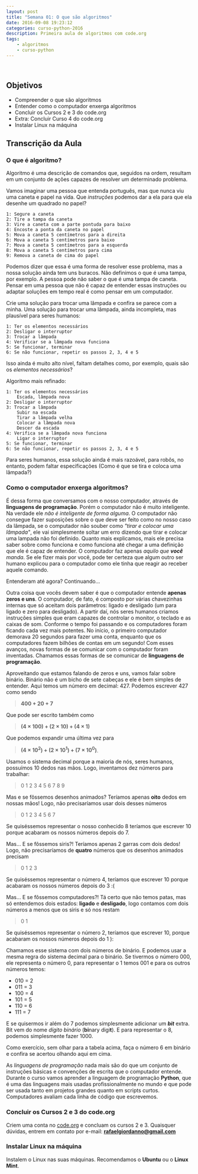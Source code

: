 ```yaml
---
layout: post
title: "Semana 01: O que são algoritmos"
date: 2016-09-08 19:23:12
categories: curso-python-2016
description: Primeira aula de algoritmos com code.org
tags:
    - algoritmos
    - curso-python
---
```


&nbsp;

## Objetivos

* Compreender o que são algoritmos
* Entender como o computador enxerga algoritmos
* Concluir os Cursos 2 e 3 do code.org
* Extra: Concluir Curso 4 do code.org
* Instalar Linux na máquina

## Transcrição da Aula

### O que é algoritmo?

Algoritmo é uma descrição de comandos que, seguidos na ordem, resultam em um conjunto de ações capazes de resolver um determinado problema.

Vamos imaginar uma pessoa que entenda português, mas que nunca viu uma caneta e papel na vida. Que *instruções* podemos dar a ela para que ela desenhe um quadrado no papel?

```
1: Segure a caneta
2: Tire a tampa da caneta
3: Vire a caneta com a parte pontuda para baixo
4: Encoste a ponta da caneta no papel
5: Mova a caneta 5 centímetros para a direita
6: Mova a caneta 5 centímetros para baixo
7: Mova a caneta 5 centímetros para a esquerda
8: Mova a caneta 5 centímetros para cima
9: Remova a caneta de cima do papel
```

Podemos dizer que essa é uma forma de resolver esse problema, mas a nossa solução ainda tem uns buracos. Não definimos o que é uma tampa, por exemplo. A pessoa pode não saber o que é uma tampa de caneta. Pensar em uma pessoa que não é capaz de entender essas instruções ou adaptar soluções em tempo real é como pensar em um computador.

Crie uma solução para trocar uma lâmpada e confira se parece com a minha. Uma solução para trocar uma lâmpada, ainda incompleta, mas plausível para seres humanos:

```
1: Ter os elementos necessários
2: Desligar o interruptor
3: Trocar a lâmpada
4: Verificar se a lâmpada nova funciona
5: Se funcionar, terminar
6: Se não funcionar, repetir os passos 2, 3, 4 e 5
```

Isso ainda é muito alto nível, faltam detalhes como, por exemplo, quais são os *elementos necessários*?

Algoritmo mais refinado:
```
1: Ter os elementos necessários
    Escada, lâmpada nova
2: Desligar o interruptor
3: Trocar a lâmpada
    Subir na escada
    Tirar a lâmpada velha
    Colocar a lâmpada nova
    Descer da escada
4: Verifica se a lâmpada nova funciona
    Ligar o interruptor
5: Se funcionar, terminar
6: Se não funcionar, repetir os passos 2, 3, 4 e 5
```

Para seres humanos, essa solução ainda é mais razoável, para robôs, no entanto, podem faltar especificações (Como é que se tira e coloca uma lâmpada?)

### Como o computador enxerga algoritmos?

É dessa forma que conversamos com o nosso computador, através de **linguagens de programação**. Porém o computador não é muito inteligente. Na verdade ele *não é inteligente de forma alguma*. O computador não consegue fazer suposições sobre o que deve ser feito como no nosso caso da lâmpada, se o computador não souber como *"tirar e colocar uma lâmpada"*, ele vai simplesmente soltar um erro dizendo que tirar e colocar uma lampada não foi definido. Quanto mais explicamos, mais ele precisa saber sobre como funciona e como funciona até chegar a uma definição que ele é capaz de entender. O computador faz apenas *aquilo que **você** manda*. Se ele fizer mais por você, pode ter certeza que algum outro ser humano explicou para o computador como ele tinha que reagir ao receber aquele comando.

Entenderam até agora? Continuando...

Outra coisa que vocês devem saber é que o computador entende **apenas zeros e uns**. O computador, de fato, é composto por várias chavezinhas internas que só aceitam dois parâmetros: ligado e desligado (um para ligado e zero para desligado). A partir daí, nós seres humanos criamos instruções simples que eram capazes de controlar o monitor, o teclado e as caixas de som. Conforme o tempo foi passando e os computadores foram ficando cada vez mais potentes. No início, o primeiro computador demorava 20 segundos para fazer uma conta, enquanto que os computadores fazem bilhões de contas em um segundo! Com esses avanços, novas formas de se comunicar com o computador foram inventadas. Chamamos essas formas de se comunicar de **linguagens de programação**.

Aproveitando que estamos falando de zeros e uns, vamos falar sobre binário. Binário não é um bicho de sete cabeças e ele é bem simples de entender. Aqui temos um número em decimal: 427. Podemos escrever 427 como sendo

>  **400 + 20 + 7**

Que pode ser escrito também como

> **(4 &#215; 100) + (2 &#215; 10) + (4 &#215; 1)**

Que podemos expandir uma última vez para

> **(4 &#215; 10<sup>2</sup>) + (2 &#215; 10<sup>1</sup>) + (7 &#215; 10<sup>0</sup>)**.

Usamos o sistema decimal porque a maioria de nós, seres humanos, possuímos 10 dedos nas mãos. Logo, inventamos dez números para trabalhar:

> 0 1 2 3 4 5 6 7 8 9

Mas e se fôssemos desenhos animados? Teríamos apenas **oito** dedos em nossas mãos! Logo, não precisaríamos usar dois desses números

> 0 1 2 3 4 5 6 7

Se quiséssemos representar o nosso conhecido 8 teríamos que escrever 10 porque acabaram os nossos  números depois do 7.

Mas... E se fôssemos siris?! Teríamos apenas 2 garras com dois dedos! Logo, não precisaríamos de **quatro** números que os desenhos animados precisam

> 0 1 2 3

Se quiséssemos representar o número 4, teríamos que escrever 10 porque acabaram os nossos números depois do 3 :(

Mas... E se fôssemos computadores?! Tá certo que não temos patas, mas só entendemos dois estados: **ligado** e **desligado**, logo contamos com dois números a menos que os siris e só nos restam

> 0 1

Se quiséssemos representar o número 2, teríamos que escrever 10, porque acabaram os nossos números depois do 1 ):

Chamamos esse sistema com dois números de binário. E podemos usar a mesma regra do sistema decimal para o binário. Se tivermos o número 000, ele representa o número 0, para representar o 1 temos 001 e para os outros números temos:

* 010 = 2
* 011 = 3
* 100 = 4
* 101 = 5
* 110 = 6
* 111 = 7

E se quisermos ir além do 7 podemos simplesmente adicionar um ***bit*** extra. Bit vem do nome *dígito binário* (**bi**nary digi**t**). E para representar o 8, podemos simplesmente fazer 1000.

Como exercício, sem olhar para a tabela acima, faça o número 6 em binário e confira se acertou olhando aqui em cima.

As *linguagens de programação* nada mais são do que um conjunto de instruções básicas e convenções de escrita que o computador entende. Durante o curso vamos aprender a linguagem de programação **Python**, que é uma das linguagens mais usadas profissionalmente no mundo e que pode ser usada tanto em projetos grandes quanto em scripts curtos. Computadores avaliam cada linha de código que escrevemos.

### Concluir os Cursos 2 e 3 do code.org

Criem uma conta no [code.org](https:code.org/) e concluam os cursos 2 e 3. Quaisquer dúvidas, entrem em contato por e-mail: **rafaelgiordanno@gmail.com**

### Instalar Linux na máquina

Instalem o Linux nas suas máquinas. Recomendamos o **Ubuntu** ou o **Linux Mint**.
